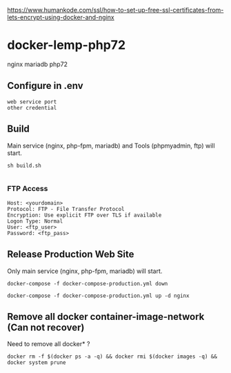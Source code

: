 https://www.humankode.com/ssl/how-to-set-up-free-ssl-certificates-from-lets-encrypt-using-docker-and-nginx

# docker-lemp-php72
nginx mariadb php72

## Configure in .env

```
web service port
other credential
```

## Build
Main service (nginx, php-fpm, mariadb) and Tools (phpmyadmin, ftp) will start.

```
sh build.sh

```

```

```
### FTP Access
```
Host: <yourdomain>
Protocol: FTP - File Transfer Protocol
Encryption: Use explicit FTP over TLS if available
Logon Type: Normal
User: <ftp_user>
Password: <ftp_pass>
```

## Release Production Web Site
Only main service (nginx, php-fpm, mariadb) will start.

```
docker-compose -f docker-compose-production.yml down
 
docker-compose -f docker-compose-production.yml up -d nginx

```

## Remove all docker container-image-network (Can not recover)
Need to remove all docker* ?

```
docker rm -f $(docker ps -a -q) && docker rmi $(docker images -q) && docker system prune

```